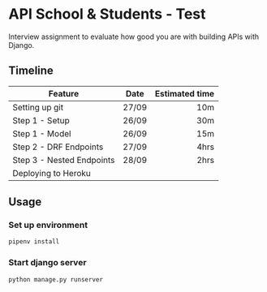 # API School & Students - Test

Interview assignment to evaluate how good you are with building APIs with Django.

## Timeline
| Feature | Date | Estimated time|
|---------|:------:|------:|
|  Setting up git   |   27/09   | 10m |
|  Step 1 - Setup       |    26/09  | 30m |
|  Step 1 - Model    |   26/09   | 15m | 
| Step 2 - DRF Endpoints   | 27/09   | 4hrs |
| Step 3 - Nested Endpoints   | 28/09  | 2hrs |
|  Deploying to Heroku |   |   |


## Usage

### Set up environment 
```bash
pipenv install
```
### Start django server
```bash
python manage.py runserver
```
